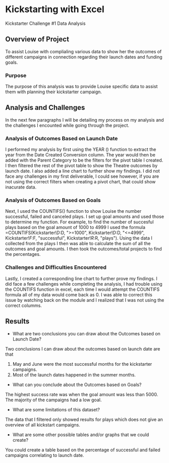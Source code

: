# Kickstarting with Excel 
Kickstarter Challenge #1 Data Analysis
## Overview of Project 
To assist Louise with complialing various data to show her the outcomes of different campaigns in connection regarding their launch dates and funding goals. 
### Purpose
The purpose of this analysis was to provide Louise specific data to assist them with planning their kickstarter campaign.
## Analysis and Challenges
In the next few paragraphs I will be detailing my process on my analysis and the challenges I encounted while going through the project. 
### Analysis of Outcomes Based on Launch Date
I performed my analysis by first using the YEAR () function to extract the year from the Date Created Conversion column. The year would then be added with the Parent Category to be the filters for the pivot table I created. I then filtered the rest of the pivot table to show the Theatre outcomes by launch date. I also added a line chart to further show my findings. I did not face any challenges in my first deliverable, I could see however, if you are not using the correct filters when creating a pivot chart, that could show inacurate data. 

### Analysis of Outcomes Based on Goals
Next,  I used the COUNTIFS() function to show Louise the number successful, failed and canceled plays. I set up goal amounts and used those to determine my function. For example, to find the number of succesful plays based on the goal amount of 1000 to 4999 I used the formula =COUNTIFS(Kickstarter!$D:$D, ">=1000", Kickstarter!$D:$D, "<=4999", Kickstarter!$F:$F, "successful", Kickstarter!$R:$R, "plays"). Using the data I collected from the plays I then was able to calculate the sum of all the outcomes and goal amounts. I then took the outcomes/total projects to find the percentages. 
### Challenges and Difficulties Encountered
Lastly, I created a corresponding line chart to further prove my findings. I did face a few challenges while completing the analysis, I had trouble using the COUNTIFS function in excel, each time I would attempt the COUNTIFS formula all of my data would come back as 0. I was able to correct this issue by watching back on the module and I realized that I was not using the correct columms. 
## Results

- What are two conclusions you can draw about the Outcomes based on Launch Date?

Two conclusions I can draw about the outcomes based on launch date are that 
1) May and June were the most successful months for the kickstarter campaigns.
2) Most of the launch dates happened in the summer months.

- What can you conclude about the Outcomes based on Goals?

The highest success rate was when the goal amount was less than 5000. The majority of the campaigns had a low goal.

- What are some limitations of this dataset?

The data that I filtered only showed results for plays which does not give an overview of all kickstart campaigns. 
- What are some other possible tables and/or graphs that we could create?

You could create a table based on the percentage of successful and failed campaigns correlating to launch date. 